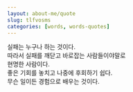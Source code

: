 ```yaml
---
layout: about-me/quote
slug: tlfvosms 
categories: [words, words-quotes]
---
```


실패는 누구나 하는 것이다.
<br>
따라서 실패를 깨닫고 바로잡는 사람들이야말로
<br>
현명한 사람이다.
<br>
좋은 기회를 놓치고 나중에 후회하기 쉽다.
<br>
무슨 일이든 경험으로 배우는 것이다.